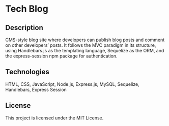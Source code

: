 # Tech Blog

## Description

CMS-style blog site where developers can publish blog posts and comment on other developers’ posts. It follows the MVC paradigm in its structure, using Handlebars.js as the templating language, Sequelize as the ORM, and the express-session npm package for authentication.

## Technologies

HTML, CSS, JavaScript, Node.js, Express.js, MySQL, Sequelize, Handlebars, Express Session

## License

This project is licensed under the MIT License.
